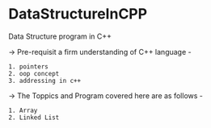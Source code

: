 # DataStructureInCPP

Data Structure program in C++

-> Pre-requisit a firm understanding of C++ language -

    1. pointers 
    2. oop concept
    3. addressing in c++

-> The Toppics and Program covered here are as follows -
    
    1. Array 
    2. Linked List


